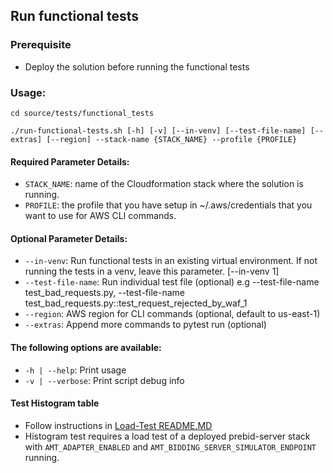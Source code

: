 ## Run functional tests 

### Prerequisite
* Deploy the solution before running the functional tests

### Usage:
```shell
cd source/tests/functional_tests

./run-functional-tests.sh [-h] [-v] [--in-venv] [--test-file-name] [--extras] [--region] --stack-name {STACK_NAME} --profile {PROFILE}
```

#### Required Parameter Details:
* `STACK_NAME`: name of the Cloudformation stack where the solution is running.
* `PROFILE`: the profile that you have setup in ~/.aws/credentials that you want to use for AWS CLI commands.

#### Optional Parameter Details:
* `--in-venv`: Run functional tests in an existing virtual environment. If not running the tests in a venv, leave this parameter. [--in-venv 1]
* `--test-file-name`: Run individual test file (optional) e.g --test-file-name test_bad_requests.py, --test-file-name test_bad_requests.py::test_request_rejected_by_waf_1
* `--region`: AWS region for CLI commands (optional, default to us-east-1)
* `--extras`: Append more commands to pytest run (optional)

#### The following options are available:
* `-h | --help`:       Print usage
* `-v | --verbose`:    Print script debug info

#### Test Histogram table
* Follow instructions in [Load-Test README.MD](../../../source/loadtest/README.md)
* Histogram test requires a load test of a deployed prebid-server stack with `AMT_ADAPTER_ENABLED` and `AMT_BIDDING_SERVER_SIMULATOR_ENDPOINT` running.


